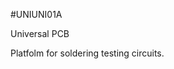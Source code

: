 <!--- PrjInfo ---> <!--- Please remove this line after manually editing --->
<!--- 00a56be08b96043df9e37d6aff7b6990 --->
<!--- Created:20170112-18:22: ---> 
<!--- Author:Mlab: ---> 
<!--- AuthorEmail:mlab@mlab.cz: ---> 
<!--- Tags:imported: ---> 
<!--- Ust:None: ---> 
<!--- Name:UNIUNI01A: --->
#UNIUNI01A 
<!--- LongName --->
Universal PCB
<!--- ELongName ---> 

<!--- Lead --->
Platfolm for soldering testing circuits.
<!--- ELead ---> 


​
​
<!--- Description --->
<!--- EDescription --->
<!--- Content --->
<!--- EContent --->
            